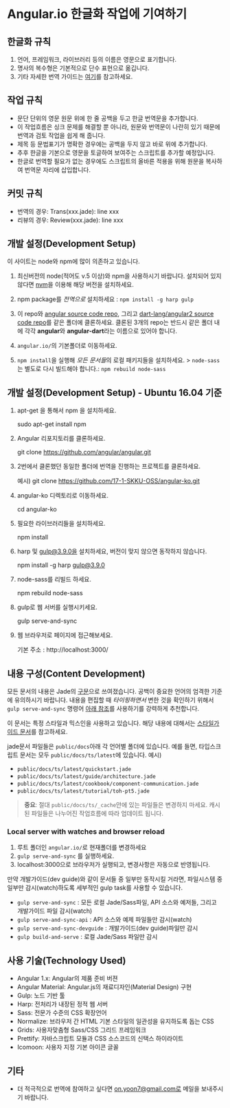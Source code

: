# Angular.io 한글화 작업에 기여하기 

## 한글화 규칙
1. 언어, 프레임워크, 라이브러리 등의 이름은 영문으로 표기합니다. 
1. 명사의 복수형은 기본적으로 단수 표현으로 옮깁니다.
1. 기타 자세한 번역 가이드는 [여기](https://github.com/angular/angular-ko/blob/master/ko-trans-guide.md)를 참고하세요.

## 작업 규칙
- 문단 단위의 영문 원문 위에 한 줄 공백을 두고 한글 번역문을 추가합니다. 
- 이 작업흐름은 싱크 문제를 해결할 뿐 아니라, 원문와 번역문이 나란히 있기 때문에 번역과 검토 작업을 쉽게 해 줍니다.
- 제목 등 문법표기가 명확한 경우에는 공백을 두지 않고 바로 위에 추가합니다. 
- 추후 한글을 기본으로 영문을 토글하여 보여주는 스크립트를 추가할 예정입니다.
- 한글로 번역할 필요가 없는 경우에도 스크립트의 올바른 적용을 위해 원문을 복사하여 번역문 자리에 삽입합니다.

## 커밋 규칙
- 번역의 경우: Trans(xxx.jade): line xxx
- 리뷰의 경우: Review(xxx.jade): line xxx

##  개발 설정(Development Setup)
이 사이트는 node와 npm에 많이 의존하고 있습니다.

1. 최신버전의 node(적어도 v.5 이상)와 npm을 사용하시기 바랍니다. 설치되어 있지 않다면 [nvm](https://github.com/creationix/nvm)을 이용해 해당 버전을 설치하세요.

1. npm package를 *전역으로* 설치하세요 : `npm install -g harp gulp`

1. 이 repo와 [angular source code repo](https://github.com/angular/angular), 그리고 [dart-lang/angular2 source code repo](https://github.com/dart-lang/angular2)를 같은 폴더에 클론하세요.
클론된 3개의 repo는 반드시 같은 폴더 내에 각각 **angular**와 **angular-dart**라는 이름으로 있어야 합니다.

1. `angular.io/`의 기본폴더로 이동하세요.

1. `npm install`을 실행해 *모든 문서들*의 로컬 패키지들을 설치하세요. > `node-sass`는 별도로 다시 빌드해야 합니다.: `npm rebuild node-sass`

##  개발 설정(Development Setup) - Ubuntu 16.04 기준

1. apt-get 을 통해서 npm 을 설치하세요.

    sudo apt-get install npm

1. Angular 리포지토리를 클론하세요.

    git clone https://github.com/angular/angular.git

1. 2번에서 클론했던 동일한 폴더에 번역을 진행하는 프로젝트를 클론하세요.

    예시) git clone https://github.com/17-1-SKKU-OSS/angular-ko.git

1. angular-ko 디렉토리로 이동하세요.

    cd angular-ko

1. 필요한 라이브러리들을 설치하세요.

    npm install

1. harp 및 gulp@3.9.0을 설치하세요, 버전이 맞지 않으면 동작하지 않습니다.

    npm install -g harp gulp@3.9.0

1. node-sass를 리빌드 하세요.

    npm rebuild node-sass

1. gulp로 웹 서버를 실행시키세요.

    gulp serve-and-sync

1. 웹 브라우저로 페이지에 접근해보세요.

    기본 주소 : http://localhost:3000/

## 내용 구성(Content Development)
모든 문서의 내용은 Jade의 [구문](http://jade-lang.com/reference/)으로 쓰여졌습니다.
공백이 중요한 언어의 엄격한 기준에 유의하시기 바랍니다.
내용을 편집할 때 *타이핑하면서* 변한 것을 확인하기 위해서
`gulp serve-and-sync` 명령어 [아래 참조](#serve-and-sync)를 사용하기를 강력하게 추천합니다.

이 문서는 특정 스타일과 믹스인을 사용하고 있습니다.
해당 내용에 대해서는 [스타일가이드 문서](https://angular.io/docs/ts/latest/styleguide.html)를 참고하세요.

jade문서 파일들은 `public/docs`아래 각 언어별 폴더에 있습니다.
예를 들면, 타입스크립트 문서는 모두 `public/docs/ts/latest`에 있습니다.
예시)
- `public/docs/ts/latest/quickstart.jade`
- `public/docs/ts/latest/guide/architecture.jade`
- `public/docs/ts/latest/cookbook/component-communication.jade`
- `public/docs/ts/latest/tutorial/toh-pt5.jade`

> **중요**: 절대 `public/docs/ts/_cache`안에 있는 파일들은 변경하지 마세요. 캐시된 파일들은 나누어진 작업흐름에 따라 업데이트 됩니다. 

### Local server with watches and browser reload
 1. 루트 폴더인 `angular.io/`로 현재폴더를 변경하세요
 1. `gulp serve-and-sync` 를 실행하세요.
 1. localhost:3000으로 브라우저가 실행되고, 변경사항은 자동으로 반영됩니다.

<a id="serve-and-sync"></a>
만약 개발가이드(dev guide)와 같이 문서들 중 일부만 동작시킬 거라면, 파일시스템 중 일부만 감시(watch)하도록 세부적인 gulp task를 사용할 수 있습니다.

* `gulp serve-and-sync` : 모든 로컬 Jade/Sass파일, API 소스와 예저들, 그리고 개발가이드 파일 감시(watch)
* `gulp serve-and-sync-api` : API 소스와 예제 파일들만 감시(watch)
* `gulp serve-and-sync-devguide` : 개발가이드(dev guide)파일만 감시
* `gulp build-and-serve` : 로컬 Jade/Sass 파일만 감시

## 사용 기술(Technology Used)
- Angular 1.x: Angular의 제품 준비 버젼
- Angular Material: Angular.js의 재료디자인(Material Design) 구현
- Gulp: 노드 기반 툴
- Harp: 전처리가 내장된 정적 웹 서버
- Sass: 전문가 수준의 CSS 확장언어
- Normalize: 브라우저 간 HTML 기본 스타일의 일관성을 유지하도록 돕는 CSS
- Grids: 사용자맞춤형 Sass/CSS 그리드 프레임워크
- Prettify: 자바스크립트 모듈과 CSS 소스코드의 신택스 하이라이트
- Icomoon: 사용자 지정 기본 아이콘 글꼴

## 기타
- 더 적극적으로 번역에 참여하고 싶다면 on.yoon7@gmail.com로 메일을 보내주시기 바랍니다.



